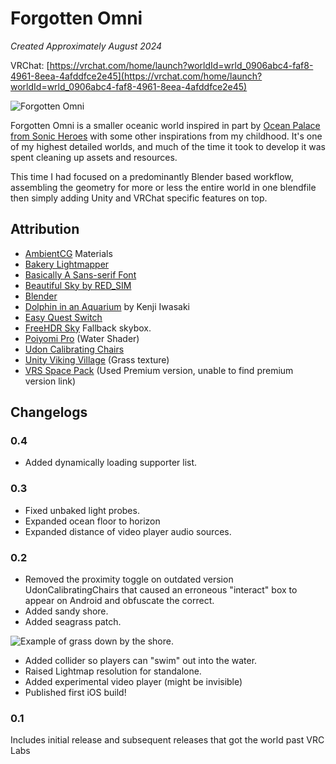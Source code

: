 # Forgotten Omni
*Created Approximately August 2024* 

VRChat: [https://vrchat.com/home/launch?worldId=wrld_0906abc4-faf8-4961-8eea-4afddfce2e45](https://vrchat.com/home/launch?worldId=wrld_0906abc4-faf8-4961-8eea-4afddfce2e45)

![Forgotten Omni](./img/Omni.png "Forgotten Omni Logo")

Forgotten Omni is a smaller oceanic world inspired in part by [Ocean Palace from Sonic Heroes](https://sonic.neoseeker.com/wiki/Ocean_Palace) with some other inspirations from my childhood. It's one of my highest detailed worlds, and much of the time it took to develop it was spent cleaning up assets and resources.

This time I had focused on a predominantly Blender based workflow, assembling the geometry for more or less the entire world in one blendfile then simply adding Unity and VRChat specific features on top.

## Attribution
- [AmbientCG](https://ambientcg.com/) Materials
- [Bakery Lightmapper](https://assetstore.unity.com/packages/tools/level-design/bakery-gpu-lightmapper-122218)
- [Basically A Sans-serif Font](https://fontmeme.com/fonts/basically-a-sans-serif-font/)
- [Beautiful Sky by RED_SIM](https://www.patreon.com/posts/beautiful-sky-35667377)
- [Blender](https://www.blender.org/)
- [Dolphin in an Aquarium](https://www.pexels.com/photo/dolphin-in-an-aquarium-22092310/) by Kenji Iwasaki
- [Easy Quest Switch](https://github.com/vrchat-community/EasyQuestSwitch)
- [FreeHDR Sky](https://assetstore.unity.com/packages/2d/textures-materials/sky/free-hdr-sky-61217) Fallback skybox.
- [Poiyomi Pro](https://www.poiyomi.com/) (Water Shader)
- [Udon Calibrating Chairs](https://github.com/Superbstingray/UdonCalibratingChairs)
- [Unity Viking Village](https://assetstore.unity.com/packages/essentials/tutorial-projects/viking-village-urp-29140) (Grass texture)
- [VRS Space Pack](https://vr.space/download/free-furniture-pack-2022/) (Used Premium version, unable to find premium version link)
## Changelogs
### 0.4
- Added dynamically loading supporter list.
### 0.3
- Fixed unbaked light probes.
- Expanded ocean floor to horizon
- Expanded distance of video player audio sources.
### 0.2
- Removed the proximity toggle on outdated version UdonCalibratingChairs that caused an erroneous "interact" box to appear on Android and obfuscate the correct.
- Added sandy shore.
- Added seagrass patch.

![Example of grass down by the shore.](./img/Omni/GrassExample.png "Example of grass down by the shore.")

- Added collider so players can "swim" out into the water.
- Raised Lightmap resolution for standalone.
- Added experimental video player (might be invisible)
- Published first iOS build!
### 0.1
Includes initial release and subsequent releases that got the world past VRC Labs